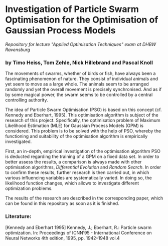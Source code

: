 # Investigation of Particle Swarm Optimisation for the Optimisation of Gaussian Process Models

*Repository for lecture "Applied Optimisation Techniques" exam at DHBW Ravensburg*

### by Timo Heiss, Tom Zehle, Nick Hillebrand and Pascal Knoll

The movements of swarms, whether of birds or fish, have always been a fascinating phenomenon of nature. They consist of individual animals and yet seem to move as a large whole.  The animals seem to be arranged randomly and yet the overall movement is precisely synchronised. And as if by some magical power, the swarm seems to be controlled by a central controlling authority.

The idea of Particle Swarm Optimisation (PSO) is based on this concept (cf. Kennedy and Eberhart, 1995). This optimisation algorithm is subject of the research of this project. Specifically, the optimisation problem of Maximum Likelihood Estimation (MLE) for Gaussian Process Models (GPM) is considered. This problem is to be solved with the help of PSO, whereby the functioning and suitability of the optimisation algorithm is empirically investigated.

First, an in-depth, empirical investigation of the optimisation algorithm PSO is deducted regarding the training of a GPM on a fixed data set. In order to better assess the results, a comparison is always made with other optimisation algorithms, *Differential Evolution* and *Random Search*. In order to confirm these results, further research is then carried out, in which various influencing variables are systematically varied. In doing so, the likelihood function changes, which allows to investigate different optimization problems.

The results of the research are described in the corresponding paper, which can be found in this repository as soon as it is finished.


### Literature:

[Kennedy and Eberhart 1995] Kennedy, J.; Eberhart, R.: Particle swarm optimization. In: Proceedings of ICNN’95 - International Conference on Neural Networks 4th edition, 1995, pp. 1942–1948 vol.4
